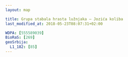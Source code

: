 ```yaml
---
layout: map

title: Grupa stabala hrasta lužnjaka – Jozića koliba
last_modified_at: 2018-05-23T08:07:31+02:00

WDPA: [555589039]
BioRaS: [269]
geoSrbija:
  L1_182: [85]
---
```

